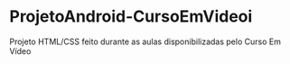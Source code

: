 # ProjetoAndroid-CursoEmVideoi
Projeto HTML/CSS feito durante as aulas disponibilizadas pelo Curso Em Vídeo
